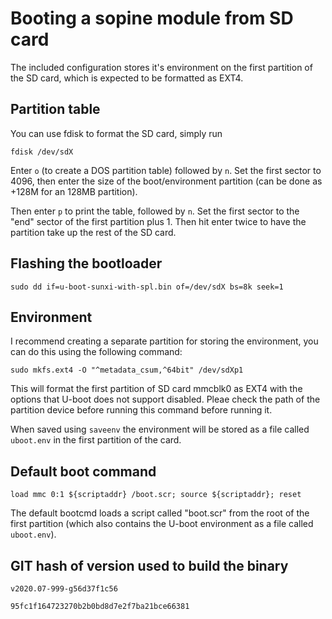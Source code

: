 # Booting a sopine module from SD card

The included configuration stores it's environment on the first partition of the SD card, which is expected to be formatted as EXT4.

## Partition table

You can use fdisk to format the SD card, simply run

`fdisk /dev/sdX`

Enter `o` (to create a DOS partition table) followed by `n`. Set the first sector to 4096, then enter the size of the boot/environment partition (can be done as +128M for an 128MB partition).

Then enter `p` to print the table, followed by `n`. Set the first sector to the "end" sector of the first partition plus 1. Then hit enter twice to have the partition take up the rest of the SD card.

## Flashing the bootloader

`sudo dd if=u-boot-sunxi-with-spl.bin of=/dev/sdX bs=8k seek=1`

## Environment

I recommend creating a separate partition for storing the environment, you can do this using the following command:

`sudo mkfs.ext4 -O "^metadata_csum,^64bit" /dev/sdXp1`

This will format the first partition of SD card mmcblk0 as EXT4 with the options that U-boot does not support disabled.
Pleae check the path of the partition device before running this command before running it.

When saved using `saveenv` the environment will be stored as a file called `uboot.env` in the first partition of the card.

## Default boot command

`load mmc 0:1 ${scriptaddr} /boot.scr; source ${scriptaddr}; reset`

The default bootcmd loads a script called "boot.scr" from the root of the first partition (which also contains the U-boot environment as a file called `uboot.env`).

## GIT hash of version used to build the binary

`v2020.07-999-g56d37f1c56`

`95fc1f164723270b2b0bd8d7e2f7ba21bce66381`